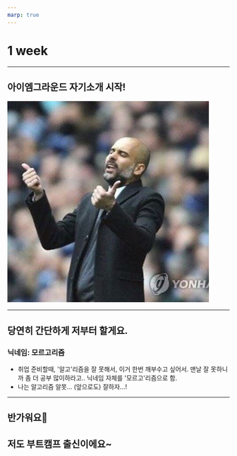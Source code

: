 ```yaml
---
marp: true
---
```


# 1 week

---

## 아이엠그라운드 자기소개 시작!

![50% center](../../../../attachments/2023-01-04-18-16-30.png)

---

## 당연히 간단하게 저부터 할게요.

### 닉네임: 모르고리즘

- 취업 준비할때, '알고'리즘을 잘 못해서, 이거 한번 깨부수고 싶어서. 맨날 잘 못하니까 좀 더 공부 많이하라고.. 닉네임 자체를 '모르고'리즘으로 함.
- 나는 알고리즘 알못... (앞으로도) 잘하자...!

---

## 반가워요👋

## 저도 부트캠프 출신이에요~
